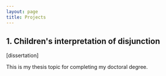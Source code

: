 ```yaml
---
layout: page
title: Projects
---
```


<h2> 1. Children's interpretation of disjunction </h2> [dissertation] 

This is my thesis topic for completing my doctoral degree. 

